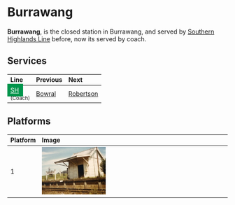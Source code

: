 # Burrawang

**Burrawang**, is the closed station in Burrawang, and served by [Southern Highlands Line](/sydneyrail/train/sh) before, now its served by coach.

## Services

| Line | Previous | Next |
| :--- | :--- | :--- |
| <mark style="background-color: #00954C; display: inline-block; padding: 6px 10px; margin: -6px -10px;"><a href="/sydneyrail/metro/m1" style="color: #fff;">SH</a></mark><br><small>(Coach)</small> | [Bowral](/sydneyrail/bowral/bowral) | [Robertson](/sydneyrail/robertson/robertson) |

## Platforms

| Platform | Image |
| :--- | :--- |
| 1 | <img src="platform1.jpg" width="35%" height="35%"> |
